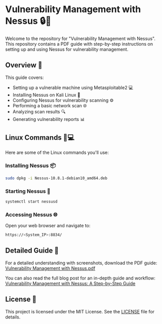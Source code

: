 # Vulnerability Management with Nessus 🔒🐧

Welcome to the repository for "Vulnerability Management with Nessus". This repository contains a PDF guide with step-by-step instructions on setting up and using Nessus for vulnerability management.

## Overview 📝

This guide covers:
- Setting up a vulnerable machine using Metasploitable2 💻
- Installing Nessus on Kali Linux 🐉
- Configuring Nessus for vulnerability scanning ⚙️
- Performing a basic network scan 🌐
- Analyzing scan results 🔍
- Generating vulnerability reports 📊

## Linux Commands 🐧💻

Here are some of the Linux commands you'll use:

### Installing Nessus 📦
```bash
sudo dpkg -i Nessus-10.8.1-debian10_amd64.deb
```
### Starting Nessus 🚀
```bash
systemctl start nessusd
```
### Accessing Nessus 🌐
Open your web browser and navigate to:
```bash
https://<System_IP>:8834/
```

## Detailed Guide 📘

For a detailed understanding with screenshots, download the PDF guide:
[Vulnerability Management with Nessus.pdf](https://github.com/Nessus-with-Metasploitable2/Vulnerability-Management-with-Nessus.pdf](https://github.com/Muhammad-Shaheer-khan/Nessus-with-Metasploitable2/blob/7f9c223db5b75cf7ea487d62a3691fa896bfad18/Vulnerability%20Management%20with%20Nessus.pdf))

You can also read the full blog post for an in-depth guide and workflow:
[Vulnerability Management with Nessus: A Step-by-Step Guide](https://medium.com/@shaheerk2233/vulnerability-management-with-nessus-a-step-by-step-guide-cd321bde018a)

## License 📜

This project is licensed under the MIT License. See the [LICENSE](LICENSE) file for details.
